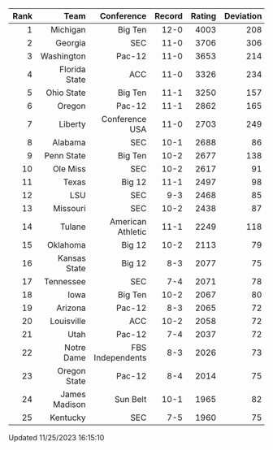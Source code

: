 | Rank  | Team                 | Conference           | Record   | Rating | Deviation |
| ---:  | ---:                 | ---:                 | ---:     | ---:   | ---:      |
| 1     | Michigan             | Big Ten              | 12-0     | 4003   | 208       |
| 2     | Georgia              | SEC                  | 11-0     | 3706   | 306       |
| 3     | Washington           | Pac-12               | 11-0     | 3653   | 214       |
| 4     | Florida State        | ACC                  | 11-0     | 3326   | 234       |
| 5     | Ohio State           | Big Ten              | 11-1     | 3250   | 157       |
| 6     | Oregon               | Pac-12               | 11-1     | 2862   | 165       |
| 7     | Liberty              | Conference USA       | 11-0     | 2703   | 249       |
| 8     | Alabama              | SEC                  | 10-1     | 2688   | 86        |
| 9     | Penn State           | Big Ten              | 10-2     | 2677   | 138       |
| 10    | Ole Miss             | SEC                  | 10-2     | 2617   | 91        |
| 11    | Texas                | Big 12               | 11-1     | 2497   | 98        |
| 12    | LSU                  | SEC                  | 9-3      | 2468   | 85        |
| 13    | Missouri             | SEC                  | 10-2     | 2438   | 87        |
| 14    | Tulane               | American Athletic    | 11-1     | 2249   | 118       |
| 15    | Oklahoma             | Big 12               | 10-2     | 2113   | 79        |
| 16    | Kansas State         | Big 12               | 8-3      | 2077   | 75        |
| 17    | Tennessee            | SEC                  | 7-4      | 2071   | 78        |
| 18    | Iowa                 | Big Ten              | 10-2     | 2067   | 80        |
| 19    | Arizona              | Pac-12               | 8-3      | 2065   | 72        |
| 20    | Louisville           | ACC                  | 10-2     | 2058   | 72        |
| 21    | Utah                 | Pac-12               | 7-4      | 2037   | 72        |
| 22    | Notre Dame           | FBS Independents     | 8-3      | 2026   | 73        |
| 23    | Oregon State         | Pac-12               | 8-4      | 2014   | 75        |
| 24    | James Madison        | Sun Belt             | 10-1     | 1965   | 82        |
| 25    | Kentucky             | SEC                  | 7-5      | 1960   | 75        |

Updated 11/25/2023 16:15:10
